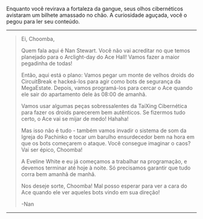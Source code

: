 Enquanto você revirava a fortaleza da gangue, seus olhos cibernéticos avistaram um bilhete amassado no chão. A curiosidade aguçada, você o pegou para ler seu conteúdo.

---

> Ei, Choomba,
>
> Quem fala aqui é Nan Stewart. Você não vai acreditar no que temos planejado para o Arclight-day do Ace Hall! Vamos fazer a maior pegadinha de todas!
>
> Então, aqui está o plano: Vamos pegar um monte de velhos droids do CircuitBreak e hackeá-los para agir como bots de segurança da MegaEstate. Depois, vamos programá-los para cercar o Ace quando ele sair do apartamento dele às 08:00 de amanhã.
>
> Vamos usar algumas peças sobressalentes da TaiXing Cibernética para fazer os droids parecerem bem autênticos. Se fizermos tudo certo, o Ace vai se mijar de medo! Hahaha!
>
> Mas isso não é tudo - também vamos invadir o sistema de som da Igreja do Pachinko e tocar um barulho ensurdecedor bem na hora em que os bots começarem o ataque. Você consegue imaginar o caos? Vai ser épico, Choomba!
>
> A Eveline White e eu já começamos a trabalhar na programação, e devemos terminar até hoje à noite. Só precisamos garantir que tudo corra bem amanhã de manhã.
>
> Nos deseje sorte, Choomba! Mal posso esperar para ver a cara do Ace quando ele ver aqueles bots vindo em sua direção!
>
> -Nan

---
